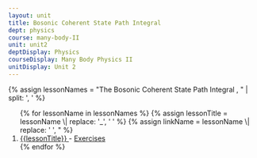 ```yaml
---
layout: unit
title: Bosonic Coherent State Path Integral 
dept: physics
course: many-body-II
unit: unit2
deptDisplay: Physics
courseDisplay: Many Body Physics II
unitDisplay: Unit 2
---
```

{% assign lessonNames = "The Bosonic Coherent State Path Integral , " \| split: ', ' %}

<ol>
{% for lessonName in lessonNames %}
{% assign lessonTitle = lessonName \| replace:  '_', ' ' %}
{% assign linkName = lessonName \| replace: ' ', " %}
<li> <a class = "page-link" href = "{{ linkName \| prepend: units[unitIndex] \| prepend: current_page.permalink }}"> {{lessonTitle}} </a> - <a class = "page-link" href = "{{ linkName \| prepend: units[unitIndex] \| prepend: current_page.permalink \| append: "-exercises" }}"> Exercises </a> </li>
{% endfor %}
</ol>

